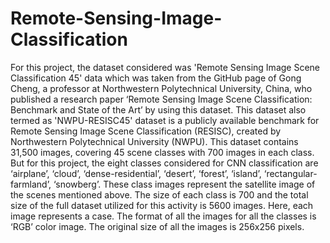 # Remote-Sensing-Image-Classification

For this project, the dataset considered was 'Remote Sensing Image Scene Classification 45' data which was taken from the GitHub page of Gong Cheng, a professor at Northwestern Polytechnical University, China, who published a research paper ‘Remote Sensing Image Scene Classification: Benchmark and State of the Art’ by using this dataset.
This dataset also termed as 'NWPU-RESISC45' dataset is a publicly available benchmark for Remote Sensing Image Scene Classification (RESISC), created by Northwestern Polytechnical University (NWPU). This dataset contains 31,500 images, covering 45 scene classes with 700 images in each class. But for this project, the eight classes considered for CNN classification are ‘airplane’, ‘cloud’, ‘dense-residential’, ‘desert’, ‘forest’, ‘island’, ‘rectangular-farmland’, ‘snowberg’. These class images represent the satellite image of the scenes mentioned above. The size of each class is 700 and the total size of the full dataset utilized for this activity is 5600 images. Here, each image represents a case.
The format of all the images for all the classes is ‘RGB’ color image. The original size of all the images is 256x256 pixels.
